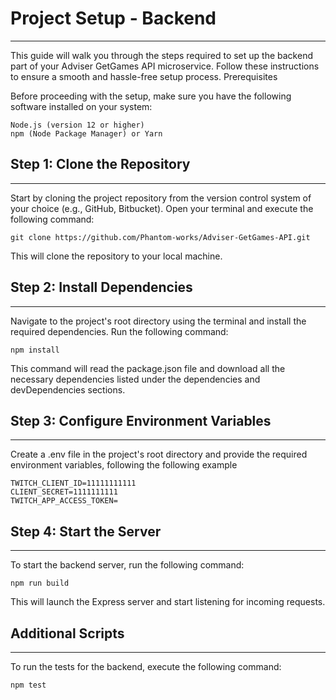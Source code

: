 # Project Setup - Backend
***
This guide will walk you through the steps required to set up the backend part of your Adviser GetGames API microservice. Follow these instructions to ensure a smooth and hassle-free setup process.
Prerequisites

Before proceeding with the setup, make sure you have the following software installed on your system:

    Node.js (version 12 or higher)
    npm (Node Package Manager) or Yarn

## Step 1: Clone the Repository
***
Start by cloning the project repository from the version control system of your choice (e.g., GitHub, Bitbucket). Open your terminal and execute the following command:


```shell
git clone https://github.com/Phantom-works/Adviser-GetGames-API.git
```
This will clone the repository to your local machine.
## Step 2: Install Dependencies
***
Navigate to the project's root directory using the terminal and install the required dependencies. Run the following command:



```shell
npm install
```
This command will read the package.json file and download all the necessary dependencies listed under the dependencies and devDependencies sections.
## Step 3: Configure Environment Variables
***
Create a .env file in the project's root directory and provide the required environment variables, following the following example

```.env
TWITCH_CLIENT_ID=11111111111
CLIENT_SECRET=1111111111
TWITCH_APP_ACCESS_TOKEN=
```

## Step 4: Start the Server
***
To start the backend server, run the following command:


```shell
npm run build
```
This will launch the Express server and start listening for incoming requests.
## Additional Scripts
***
To run the tests for the backend, execute the following command:
```shell
npm test
```
